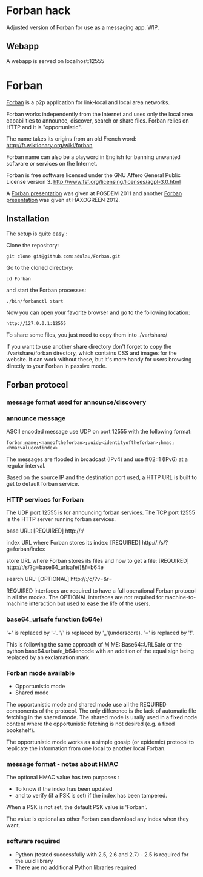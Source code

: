 Forban hack
===========

Adjusted version of Forban for use as a messaging app. WIP.

Webapp
------
A webapp is served on localhost:12555


Forban
======

[Forban](http://www.foo.be/forban/) is a p2p application for link-local and local area networks.

Forban works independently from the Internet and uses only the local 
area capabilities to announce, discover, search or share files. 
Forban relies on HTTP and it is "opportunistic".

The name takes its origins from an old French word: 
http://fr.wiktionary.org/wiki/forban 

Forban name can also be a playword in English
for banning unwanted software or services on the Internet.

Forban is free software licensed under 
the GNU Affero General Public License version 3.
http://www.fsf.org/licensing/licenses/agpl-3.0.html

A [Forban presentation](http://www.foo.be/forban/pres/2011-FOSDEM-Forban-Intro.pdf) was given at FOSDEM 2011
and another [Forban presentation](http://www.foo.be/haxogreen2012/forban-general.pdf) was given at HAXOGREEN 2012.

Installation
------------

The setup is quite easy :                             

Clone the repository:

    git clone git@github.com:adulau/Forban.git

Go to the cloned directory:

    cd Forban

and start the Forban processes:

    ./bin/forbanctl start

Now you can open your favorite browser and go to the following location:

    http://127.0.0.1:12555

To share some files, you just need to copy them into ./var/share/ 

If you want to use another share directory don't forget
to copy the ./var/share/forban directory, which contains CSS and images
for the website. It can work without these, but it's more handy for
users browsing directly to your Forban in passive mode.

Forban protocol
--------------- 

### message format used for announce/discovery

### announce message

ASCII encoded message use UDP on port 12555 with
the following format: 

    forban;name;<nameoftheforban>;uuid;<identityoftheforban>;hmac;<hmacvaluecofindex>

The messages are flooded in broadcast (IPv4) and use
ff02::1 (IPv6) at a regular interval.

Based on the source IP and the destination port used,
a HTTP URL is built to get to default forban service.

### HTTP services for Forban

The UDP port 12555 is for announcing forban services.
The TCP port 12555 is the HTTP server running forban services.

base URL: [REQUIRED]
    http://<ip>:<destport>/

index URL where Forban stores its index: [REQUIRED]
    http://<ip>:<destport>/s/?g=forban/index

store URL where Forban stores its files and how to get a file: [REQUIRED]
    http://<ip>:<destport>/s/?g=base64_urlsafe(<filenamefromindex>)&f=b64e

search URL: [OPTIONAL]
    http://<ip>:<destport>/q/?v=<yoursearch>&r=<refreshtimeinsec>

REQUIRED interfaces are required to have a full operational Forban
protocol in all the modes. The OPTIONAL interfaces are not required
for machine-to-machine interaction but used to ease the life of the users.

### base64_urlsafe function (b64e)

'+' is replaced by '-'.
'/' is replaced by '_'(underscore).
'=' is replaced by '!'.

This is following the same approach of MIME::Base64::URLSafe
or the python base64.urlsafe_b64encode with an addition of
the equal sign being replaced by an exclamation mark.

### Forban mode available

* Opportunistic mode
* Shared mode

The opportunistic mode and shared mode use all the REQUIRED components of
the protocol. The only difference is the lack of automatic file fetching
in the shared mode. The shared mode is usally used in a fixed node content
where the opportunistic fetching is not desired (e.g. a fixed bookshelf).

The opportunistic mode works as a simple gossip (or epidemic) protocol
to replicate the information from one local to another local Forban.

### message format - notes about HMAC

The optional HMAC value has two purposes :

* To know if the index has been updated
* and to verify (if a PSK is set) if the index has been tampered.

When a PSK is not set, the default PSK value is 'Forban'.

The value is optional as other Forban can download any index when they
want.

### software required

* Python (tested successfully with 2.5, 2.6 and 2.7) - 2.5 is required for the uuid library
* There are no additional Python libraries required

